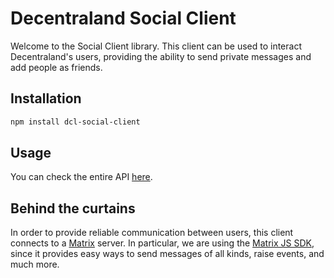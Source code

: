 # Decentraland Social Client

Welcome to the Social Client library. This client can be used to interact Decentraland's users, providing the ability to send private messages and add people as friends.

## Installation

```bash
npm install dcl-social-client
```

## Usage

You can check the entire API [here](src/SocialAPI.ts).

## Behind the curtains

In order to provide reliable communication between users, this client connects to a [Matrix](https://matrix.org/) server. In particular, we are using the [Matrix JS SDK](https://github.com/matrix-org/matrix-js-sdk), since it provides easy ways to send messages of all kinds, raise events, and much more.
